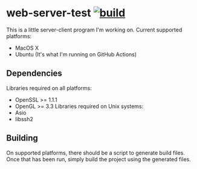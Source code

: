 # web-server-test [![build](https://github.com/yodasoda1219/web-server-test/actions/workflows/build.yml/badge.svg)](https://github.com/yodasoda1219/web-server-test/actions/workflows/build.yml)
This is a little server-client program I'm working on. Current supported platforms:
- MacOS X
- Ubuntu (It's what I'm running on GitHub Actions)

## Dependencies
Libraries required on all platforms:
- OpenSSL >= 1.1.1
- OpenGL >= 3.3
Libraries required on Unix systems:
- Asio
- libssh2

## Building
On supported platforms, there should be a script to generate build files. Once that has been run, simply build the project using the generated files.